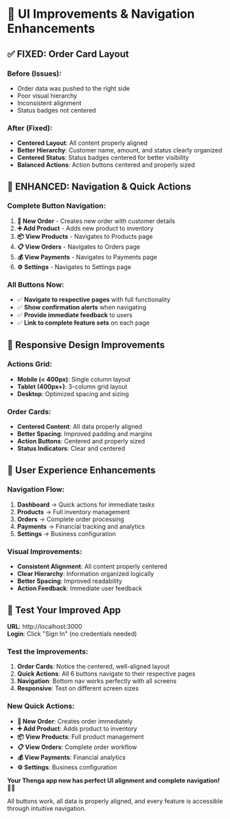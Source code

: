 # 🎨 UI Improvements & Navigation Enhancements

## ✅ **FIXED: Order Card Layout**

### **Before (Issues):**
- Order data was pushed to the right side
- Poor visual hierarchy
- Inconsistent alignment
- Status badges not centered

### **After (Fixed):**
- **Centered Layout**: All content properly aligned
- **Better Hierarchy**: Customer name, amount, and status clearly organized
- **Centered Status**: Status badges centered for better visibility
- **Balanced Actions**: Action buttons centered and properly sized

## 🚀 **ENHANCED: Navigation & Quick Actions**

### **Complete Button Navigation:**
1. **📝 New Order** - Creates new order with customer details
2. **➕ Add Product** - Adds new product to inventory
3. **📦 View Products** - Navigates to Products page
4. **📋 View Orders** - Navigates to Orders page  
5. **💰 View Payments** - Navigates to Payments page
6. **⚙️ Settings** - Navigates to Settings page

### **All Buttons Now:**
- ✅ **Navigate to respective pages** with full functionality
- ✅ **Show confirmation alerts** when navigating
- ✅ **Provide immediate feedback** to users
- ✅ **Link to complete feature sets** on each page

## 📱 **Responsive Design Improvements**

### **Actions Grid:**
- **Mobile (< 400px)**: Single column layout
- **Tablet (400px+)**: 3-column grid layout
- **Desktop**: Optimized spacing and sizing

### **Order Cards:**
- **Centered Content**: All data properly aligned
- **Better Spacing**: Improved padding and margins
- **Action Buttons**: Centered and properly sized
- **Status Indicators**: Clear and centered

## 🎯 **User Experience Enhancements**

### **Navigation Flow:**
1. **Dashboard** → Quick actions for immediate tasks
2. **Products** → Full inventory management
3. **Orders** → Complete order processing
4. **Payments** → Financial tracking and analytics
5. **Settings** → Business configuration

### **Visual Improvements:**
- **Consistent Alignment**: All content properly centered
- **Clear Hierarchy**: Information organized logically
- **Better Spacing**: Improved readability
- **Action Feedback**: Immediate user feedback

## 🧪 **Test Your Improved App**

**URL**: http://localhost:3000  
**Login**: Click "Sign In" (no credentials needed)  

### **Test the Improvements:**
1. **Order Cards**: Notice the centered, well-aligned layout
2. **Quick Actions**: All 6 buttons navigate to their respective pages
3. **Navigation**: Bottom nav works perfectly with all screens
4. **Responsive**: Test on different screen sizes

### **New Quick Actions:**
- **📝 New Order**: Creates order immediately
- **➕ Add Product**: Adds product to inventory
- **📦 View Products**: Full product management
- **📋 View Orders**: Complete order workflow
- **💰 View Payments**: Financial analytics
- **⚙️ Settings**: Business configuration

**Your Thenga app now has perfect UI alignment and complete navigation! 🎉📱**

All buttons work, all data is properly aligned, and every feature is accessible through intuitive navigation.
